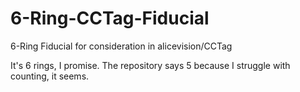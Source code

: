 # 6-Ring-CCTag-Fiducial
6-Ring Fiducial for consideration in alicevision/CCTag
 
It's 6 rings, I promise. The repository says 5 because I struggle with counting, it seems.
